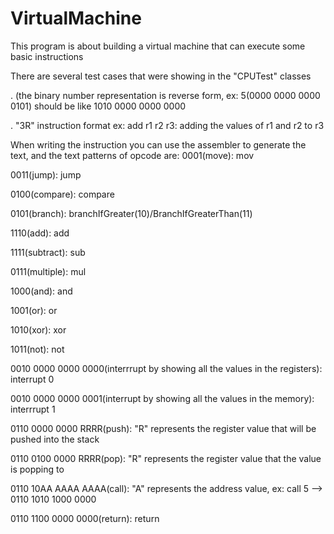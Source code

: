 # VirtualMachine


This program is about building a virtual machine that can execute some basic instructions

There are several test cases that were showing in the "CPUTest" classes

. (the binary number representation is reverse form, ex: 5(0000 0000 0000 0101) should be like 1010 0000 0000 0000

. "3R" instruction format ex: add r1 r2 r3: adding the values of r1 and r2 to r3

When writing the instruction you can use the assembler to generate the text, and the text patterns of opcode are: 0001(move): mov

0011(jump): jump

0100(compare): compare

0101(branch): branchIfGreater(10)/BranchIfGreaterThan(11)

1110(add): add

1111(subtract): sub

0111(multiple): mul

1000(and): and

1001(or): or

1010(xor): xor

1011(not): not

0010 0000 0000 0000(interrrupt by showing all the values in the registers): interrupt 0

0010 0000 0000 0001(interrupt by showing all the values in the memory): interrrupt 1

0110 0000 0000 RRRR(push): "R" represents the register value that will be pushed into the stack

0110 0100 0000 RRRR(pop): "R" represents the register value that the value is popping to

0110 10AA AAAA AAAA(call): "A" represents the address value, ex: call 5 --> 0110 1010 1000 0000

0110 1100 0000 0000(return): return
